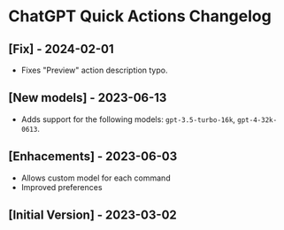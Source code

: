 # ChatGPT Quick Actions Changelog

## [Fix] - 2024-02-01

 - Fixes "Preview" action description typo.

## [New models] - 2023-06-13

 - Adds support for the following models: `gpt-3.5-turbo-16k`, `gpt-4-32k-0613`.

## [Enhacements] - 2023-06-03

 - Allows custom model for each command
 - Improved preferences

## [Initial Version] - 2023-03-02
